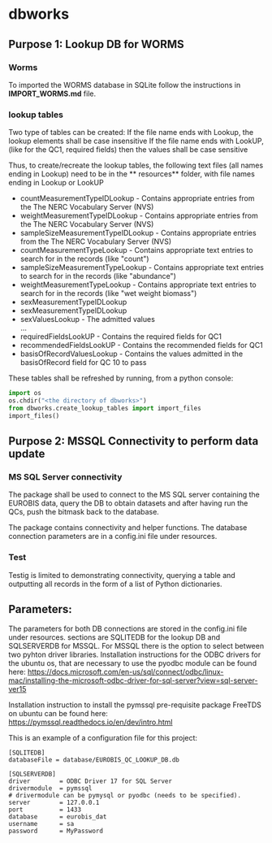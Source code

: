 # dbworks 

## Purpose 1: Lookup DB for WORMS
### Worms

To imported the WORMS database in SQLite follow the instructions in **IMPORT_WORMS.md** file.

### lookup tables

Two type of tables can be created: If the file name ends with Lookup, the lookup elements shall be case insensitive
If the file name ends with LookUP, (like for the QC1, required fields) then the values shall be case sensitive


Thus, to create/recreate the lookup tables, the following text files (all names ending in Lookup) need to be in the **
resources** folder, with file names ending in Lookup or LookUP

- countMeasurementTypeIDLookup - Contains appropriate entries from the The NERC Vocabulary Server (NVS)
- weightMeasurementTypeIDLookup - Contains appropriate entries from the The NERC Vocabulary Server (NVS)
- sampleSizeMeasurementTypeIDLookup - Contains appropriate entries from the The NERC Vocabulary Server (NVS)
- countMeasurementTypeLookup - Contains appropriate text entries to search for in the records (like "count")
- sampleSizeMeasurementTypeLookup - Contains appropriate text entries to search for in the records (like "abundance")
- weightMeasurementTypeLookup - Contains appropriate text entries to search for in the records (like "wet weight
  biomass")
- sexMeasurementTypeIDLookup 
- sexMeasurementTypeIDLookup
- sexValuesLookup - The admitted values  
... 
- requiredFieldsLookUP - Contains the required fields for QC1 
- recommendedFieldsLookUP - Contains the recommended fields for QC1 
- basisOfRecordValuesLookup - Contains the values admitted in the basisOfRecord field for QC 10 to pass 
  

These tables shall be refreshed by running, from a python console: 

```python
import os 
os.chdir("<the directory of dbworks>") 
from dbworks.create_lookup_tables import import_files
import_files()
```

## Purpose 2: MSSQL Connectivity to perform data update 

### MS SQL Server connectivity 

The package shall be used to connect to the MS SQL server containing the EUROBIS data, query the DB to obtain datasets 
and after having run the QCs, push the bitmask back to the database. 

The package contains connectivity and helper functions. The database connection parameters are in a config.ini file 
under resources.

### Test 

Testig is limited to demonstrating connectivity, querying a table and outputting all records in the form of a list of 
Python dictionaries.

## Parameters: 
The parameters for both DB connections are stored in the config.ini file under resources. sections are SQLITEDB for the lookup DB
and SQLSERVERDB for MSSQL. For MSSQL there is the option to select between two pyhton driver libraries. 
Installation instructions for the ODBC drivers for the ubuntu os, that are 
necessary to use the pyodbc module can be found here: 
https://docs.microsoft.com/en-us/sql/connect/odbc/linux-mac/installing-the-microsoft-odbc-driver-for-sql-server?view=sql-server-ver15

Installation instruction to install the pymssql pre-requisite package FreeTDS on ubuntu can be found here: 
https://pymssql.readthedocs.io/en/dev/intro.html

This is an example of a configuration file for this project: 
```
[SQLITEDB]
databaseFile = database/EUROBIS_QC_LOOKUP_DB.db

[SQLSERVERDB]
driver        = ODBC Driver 17 for SQL Server
drivermodule  = pymssql
# drivermodule can be pymysql or pyodbc (needs to be specified).
server        = 127.0.0.1
port          = 1433
database      = eurobis_dat
username      = sa
password      = MyPassword

```
